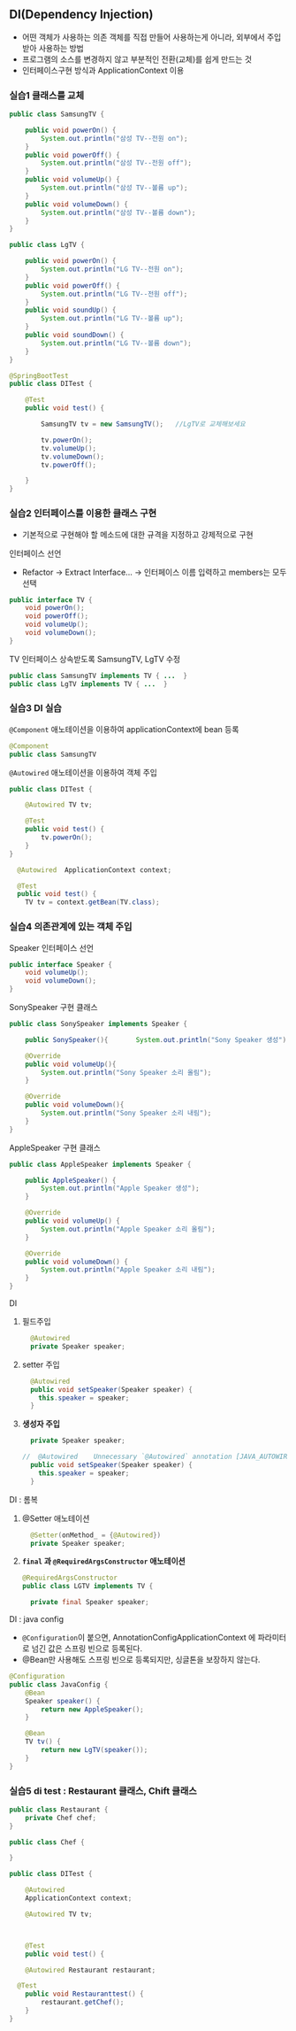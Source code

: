## DI(Dependency Injection)

- 어떤 객체가 사용하는 의존 객체를 직접 만들어 사용하는게 아니라, 외부에서 주입 받아 사용하는 방법
- 프로그램의 소스를 변경하지 않고 부분적인 전환(교체)를 쉽게 만드는 것
- 인터페이스구현 방식과 ApplicationContext 이용

### 실습1 클래스를 교체

```java
public class SamsungTV {

	public void powerOn() {
		System.out.println("삼성 TV--전원 on");
	}
	public void powerOff() {
		System.out.println("삼성 TV--전원 off");
	}
	public void volumeUp() {
		System.out.println("삼성 TV--볼륨 up");
	}
	public void volumeDown() {
		System.out.println("삼성 TV--볼륨 down");
	}
}

public class LgTV {

	public void powerOn() {
		System.out.println("LG TV--전원 on");
	}
	public void powerOff() {
		System.out.println("LG TV--전원 off");
	}
	public void soundUp() {
		System.out.println("LG TV--볼륨 up");
	}
	public void soundDown() {
		System.out.println("LG TV--볼륨 down");
	}
}

@SpringBootTest
public class DITest {

	@Test
	public void test() {

		SamsungTV tv = new SamsungTV();   //LgTV로 교체해보세요

		tv.powerOn();
		tv.volumeUp();
		tv.volumeDown();
		tv.powerOff();

	}
}
```

### 실습2 인터페이스를 이용한 클래스 구현

- 기본적으로 구현해야 할 메소드에 대한 규격을 지정하고 강제적으로 구현

인터페이스 선언

- Refactor -> Extract Interface... -> 인터페이스 이름 입력하고 members는 모두 선택

```java
public interface TV {
	void powerOn();
	void powerOff();
	void volumeUp();
	void volumeDown();
}
```

TV 인터페이스 상속받도록 SamsungTV, LgTV 수정

```java
public class SamsungTV implements TV { ...  }
public class LgTV implements TV { ...  }

```

### 실습3 DI 실습

`@Component` 애노테이션을 이용하여 applicationContext에 bean 등록

```java
@Component
public class SamsungTV
```

`@Autowired` 애노테이션을 이용하여 객체 주입

```java
public class DITest {

	@Autowired TV tv;

	@Test
	public void test() {
		tv.powerOn();
	}
}
```

```java
  @Autowired  ApplicationContext context;

  @Test
  public void test() {
    TV tv = context.getBean(TV.class);
```

### 실습4 의존관계에 있는 객체 주입

Speaker 인터페이스 선언

```java
public interface Speaker {
	void volumeUp();
	void volumeDown();
}
```

SonySpeaker 구현 클래스

```java
public class SonySpeaker implements Speaker {

	public SonySpeaker(){		System.out.println("Sony Speaker 생성");	}

	@Override
	public void volumeUp(){
		System.out.println("Sony Speaker 소리 올림");
	}

	@Override
	public void volumeDown(){
		System.out.println("Sony Speaker 소리 내림");
	}
}
```

AppleSpeaker 구현 클래스

```java
public class AppleSpeaker implements Speaker {

	public AppleSpeaker() {
		System.out.println("Apple Speaker 생성");
	}

	@Override
	public void volumeUp() {
		System.out.println("Apple Speaker 소리 올림");
	}

	@Override
	public void volumeDown() {
		System.out.println("Apple Speaker 소리 내림");
	}
}
```

DI

1. 필드주입

   ```java
     @Autowired
     private Speaker speaker;
   ```

2. setter 주입

   ```java
     @Autowired
     public void setSpeaker(Speaker speaker) {
       this.speaker = speaker;
     }
   ```

3. **생성자 주입**

   ```java
     private Speaker speaker;

   //  @Autowired    Unnecessary `@Autowired` annotation [JAVA_AUTOWIRED_CONSTRUCTOR]
     public void setSpeaker(Speaker speaker) {
       this.speaker = speaker;
     }
   ```

DI : 롬복

1. @Setter 애노테이션

   ```java
     @Setter(onMethod_ = {@Autowired})
     private Speaker speaker;
   ```

2. **`final` 과 `@RequiredArgsConstructor` 애노테이션**

   ```java
   @RequiredArgsConstructor
   public class LGTV implements TV {

     private final Speaker speaker;
   ```

DI : java config

- `@Configuration`이 붙으면, AnnotationConfigApplicationContext 에 파라미터로 넘긴 값은 스프링 빈으로 등록된다.
- @Bean만 사용해도 스프링 빈으로 등록되지만, 싱글톤을 보장하지 않는다.

```java
@Configuration
public class JavaConfig {
	@Bean
	Speaker speaker() {
		return new AppleSpeaker();
	}

	@Bean
	TV tv() {
		return new LgTV(speaker());
	}
}
```

### 실습5 di test : Restaurant 클래스, Chift 클래스

```java
public class Restaurant {
	private Chef chef;
}

```

```java
public class Chef {

}
```

```java
public class DITest {

	@Autowired
	ApplicationContext context;

	@Autowired TV tv;



	@Test
	public void test() {

	@Autowired Restaurant restaurant;

  @Test
	public void Restauranttest() {
		restaurant.getChef();
	}
}
```

